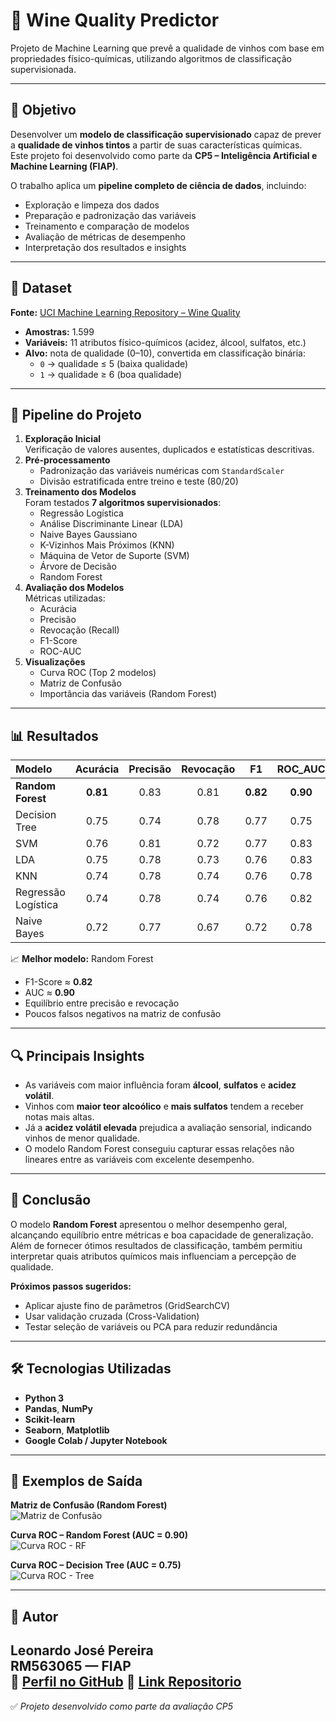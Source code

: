 # 🍷 Wine Quality Predictor

Projeto de Machine Learning que prevê a qualidade de vinhos com base em propriedades físico-químicas, utilizando algoritmos de classificação supervisionada.

---

## 🎯 Objetivo

Desenvolver um **modelo de classificação supervisionado** capaz de prever a **qualidade de vinhos tintos** a partir de suas características químicas.  
Este projeto foi desenvolvido como parte da **CP5 – Inteligência Artificial e Machine Learning (FIAP)**.

O trabalho aplica um **pipeline completo de ciência de dados**, incluindo:
- Exploração e limpeza dos dados  
- Preparação e padronização das variáveis  
- Treinamento e comparação de modelos  
- Avaliação de métricas de desempenho  
- Interpretação dos resultados e insights

---

## 🧩 Dataset

**Fonte:** [UCI Machine Learning Repository – Wine Quality](https://archive.ics.uci.edu/ml/machine-learning-databases/wine-quality/winequality-red.csv)

- **Amostras:** 1.599  
- **Variáveis:** 11 atributos físico-químicos (acidez, álcool, sulfatos, etc.)  
- **Alvo:** nota de qualidade (0–10), convertida em classificação binária:  
  - `0` → qualidade ≤ 5 (baixa qualidade)  
  - `1` → qualidade ≥ 6 (boa qualidade)

---

## 🧠 Pipeline do Projeto

1. **Exploração Inicial**  
   Verificação de valores ausentes, duplicados e estatísticas descritivas.  
2. **Pré-processamento**  
   - Padronização das variáveis numéricas com `StandardScaler`  
   - Divisão estratificada entre treino e teste (80/20)  
3. **Treinamento dos Modelos**  
   Foram testados **7 algoritmos supervisionados**:
   - Regressão Logística  
   - Análise Discriminante Linear (LDA)  
   - Naive Bayes Gaussiano  
   - K-Vizinhos Mais Próximos (KNN)  
   - Máquina de Vetor de Suporte (SVM)  
   - Árvore de Decisão  
   - Random Forest  
4. **Avaliação dos Modelos**  
   Métricas utilizadas:
   - Acurácia  
   - Precisão  
   - Revocação (Recall)  
   - F1-Score  
   - ROC-AUC  
5. **Visualizações**  
   - Curva ROC (Top 2 modelos)  
   - Matriz de Confusão  
   - Importância das variáveis (Random Forest)

---

## 📊 Resultados

| Modelo | Acurácia | Precisão | Revocação | F1 | ROC_AUC |
|:-------|:---------:|:---------:|:----------:|:--:|:--------:|
| **Random Forest** | **0.81** | 0.83 | 0.81 | **0.82** | **0.90** |
| Decision Tree | 0.75 | 0.74 | 0.78 | 0.77 | 0.75 |
| SVM | 0.76 | 0.81 | 0.72 | 0.77 | 0.83 |
| LDA | 0.75 | 0.78 | 0.73 | 0.76 | 0.83 |
| KNN | 0.74 | 0.78 | 0.74 | 0.76 | 0.78 |
| Regressão Logística | 0.74 | 0.78 | 0.74 | 0.76 | 0.82 |
| Naive Bayes | 0.72 | 0.77 | 0.67 | 0.72 | 0.78 |

📈 **Melhor modelo:** Random Forest  
- F1-Score ≈ **0.82**  
- AUC ≈ **0.90**  
- Equilíbrio entre precisão e revocação  
- Poucos falsos negativos na matriz de confusão  

---

## 🔍 Principais Insights

- As variáveis com maior influência foram **álcool**, **sulfatos** e **acidez volátil**.  
- Vinhos com **maior teor alcoólico** e **mais sulfatos** tendem a receber notas mais altas.  
- Já a **acidez volátil elevada** prejudica a avaliação sensorial, indicando vinhos de menor qualidade.  
- O modelo Random Forest conseguiu capturar essas relações não lineares entre as variáveis com excelente desempenho.

---

## 🧾 Conclusão

O modelo **Random Forest** apresentou o melhor desempenho geral, alcançando equilíbrio entre métricas e boa capacidade de generalização.  
Além de fornecer ótimos resultados de classificação, também permitiu interpretar quais atributos químicos mais influenciam a percepção de qualidade.

**Próximos passos sugeridos:**
- Aplicar ajuste fino de parâmetros (GridSearchCV)  
- Usar validação cruzada (Cross-Validation)  
- Testar seleção de variáveis ou PCA para reduzir redundância  

---

## 🛠️ Tecnologias Utilizadas
- **Python 3**  
- **Pandas**, **NumPy**  
- **Scikit-learn**  
- **Seaborn**, **Matplotlib**  
- **Google Colab / Jupyter Notebook**

---

## 📸 Exemplos de Saída

**Matriz de Confusão (Random Forest)**  
![Matriz de Confusão](docs/confusion-matrix.png)

**Curva ROC – Random Forest (AUC = 0.90)**  
![Curva ROC - RF](docs/roc_rf.png)

**Curva ROC – Decision Tree (AUC = 0.75)**  
![Curva ROC - Tree](docs/roc_tree.png)

---

## 👤 Autor

**Leonardo José Pereira**  
RM563065 — FIAP  
📧 [Perfil no GitHub](https://github.com/leojp04)
📧 [Link Repositorio](https://github.com/leojp04/wine-quality-predictor)
---

✅ *Projeto desenvolvido como parte da avaliação CP5*
